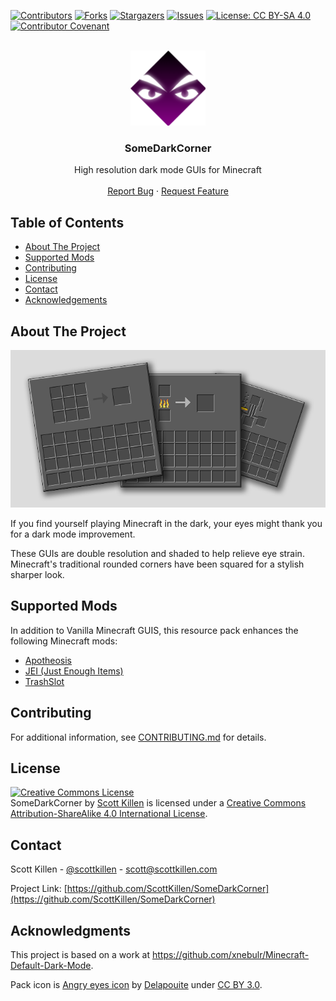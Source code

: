 <!--
*** Thanks for checking out this README Template. If you have a suggestion that would
*** make this better, please fork the repo and create a pull request or simply open
*** an issue with the tag "enhancement".
*** Thanks again! Now go create something AMAZING! :D
-->

<!-- PROJECT SHIELDS -->
<!--
*** I'm using markdown "reference style" links for readability.
*** Reference links are enclosed in brackets [ ] instead of parentheses ( ).
*** See the bottom of this document for the declaration of the reference variables
*** for contributors-url, forks-url, etc. This is an optional, concise syntax you may use.
*** https://www.markdownguide.org/basic-syntax/#reference-style-links
-->
[![Contributors][contributors-shield]][contributors-url]
[![Forks][forks-shield]][forks-url]
[![Stargazers][stars-shield]][stars-url]
[![Issues][issues-shield]][issues-url]
[![License: CC BY-SA 4.0][license-shield]][license-url]
[![Contributor Covenant][code-of-conduct-shield]][code-of-conduct-url]

<!-- PROJECT LOGO -->
<br />
<div align="center">
  <a href="https://github.com/ScottKillen/SomeDarkCorner">
    <img src="source/pack.png" alt="Logo" width="120" height="120">
  </a>

  <h3>SomeDarkCorner</h3>
</div>

<p align="center">
  High resolution dark mode GUIs for Minecraft
  <br />
  <br />
  <a href="https://github.com/ScottKillen/SomeDarkCorner/issues">Report Bug</a>
  ·
  <a href="https://github.com/ScottKillen/SomeDarkCorner/issues">Request Feature</a>
</p>

<!-- TABLE OF CONTENTS -->
<!-- omit in toc -->
## Table of Contents

- [About The Project](#about-the-project)
- [Supported Mods](#supported-mods)
- [Contributing](#contributing)
- [License](#license)
- [Contact](#contact)
- [Acknowledgements](#acknowledgements)

<!-- ABOUT THE PROJECT -->
## About The Project

<p align="center">
  <a href="https://github.com/ScottKillen/SomeDarkCorner">
    <img src="images/sample.png" alt="Sample">
  </a>
</p>

If you find yourself playing Minecraft in the dark, your eyes might thank you for a dark mode improvement.

These GUIs are double resolution and shaded to help relieve eye strain. Minecraft's traditional rounded corners have been squared for a stylish sharper look.

<!-- SUPPORTED MODS -->
## Supported Mods

In addition to Vanilla Minecraft GUIS, this resource pack enhances the following Minecraft mods:

- [Apotheosis](https://www.curseforge.com/minecraft/mc-mods/Apotheosis)
- [JEI (Just Enough Items)](https://www.curseforge.com/minecraft/mc-mods/jei)
- [TrashSlot](https://www.curseforge.com/minecraft/mc-mods/trashslot)

<!-- CONTRIBUTING -->
## Contributing

For additional information, see [CONTRIBUTING.md][contributing-url] for details.

<!-- LICENSE -->
## License

<a rel="license" href="http://creativecommons.org/licenses/by-sa/4.0/"><img alt="Creative Commons License" style="border-width:0" src="https://i.creativecommons.org/l/by-sa/4.0/88x31.png" /></a><br /><span xmlns:dct="http://purl.org/dc/terms/" property="dct:title">SomeDarkCorner</span> by <a xmlns:cc="http://creativecommons.org/ns#" href="https://github.com/ScottKillen" property="cc:attributionName" rel="cc:attributionURL">Scott Killen</a> is licensed under a <a rel="license" href="http://creativecommons.org/licenses/by-sa/4.0/">Creative Commons Attribution-ShareAlike 4.0 International License</a>.

<!-- CONTACT -->
## Contact

Scott Killen - [@scottkillen](https://twitter.com/scottkillen) - scott@scottkillen.com

Project Link: [https://github.com/ScottKillen/SomeDarkCorner](https://github.com/ScottKillen/SomeDarkCorner)

<!-- ACKNOWLEDGMENTS -->
## Acknowledgments

This project is based on a work at <a xmlns:dct="http://purl.org/dc/terms/" href="https://github.com/xnebulr/Minecraft-Default-Dark-Mode" rel="dct:source">https://github.com/xnebulr/Minecraft-Default-Dark-Mode</a>.

Pack icon is [Angry eyes icon](https://game-icons.net/1x1/delapouite/angry-eyes.html#download) by [Delapouite](https://delapouite.com/) under [CC BY 3.0](http://creativecommons.org/licenses/by/3.0/).

<!-- MARKDOWN LINKS & IMAGES -->
<!-- https://www.markdownguide.org/basic-syntax/#reference-style-links -->
[contributors-shield]: https://img.shields.io/github/contributors/ScottKillen/SomeDarkCorner.svg?style=flat-square
[contributors-url]: https://github.com/ScottKillen/SomeDarkCorner/graphs/contributors
[forks-shield]: https://img.shields.io/github/forks/ScottKillen/SomeDarkCorner.svg?style=flat-square
[forks-url]: https://github.com/ScottKillen/SomeDarkCorner/network/members
[stars-shield]: https://img.shields.io/github/stars/ScottKillen/SomeDarkCorner.svg?style=flat-square
[stars-url]: https://github.com/ScottKillen/SomeDarkCorner/stargazers
[issues-shield]: https://img.shields.io/github/issues/ScottKillen/SomeDarkCorner.svg?style=flat-square
[issues-url]: https://github.com/ScottKillen/SomeDarkCorner/issues
[license-shield]: https://img.shields.io/github/license/ScottKillen/SomeDarkCorner.svg?style=flat-square
[license-url]: https://github.com/ScottKillen/SomeDarkCorner/blob/master/LICENSE.md
[code-of-conduct-shield]: https://img.shields.io/badge/Contributor%20Covenant-v2.0%20adopted-ff69b4.svg?style=flat-square
[code-of-conduct-url]: https://github.com/ScottKillen/SomeDarkCorner/blob/master/CODE_OF_CONDUCT.md
[contributing-url]: https://github.com/ScottKillen/SomeDarkCorner/blob/master/CONTRIBUTING.md
